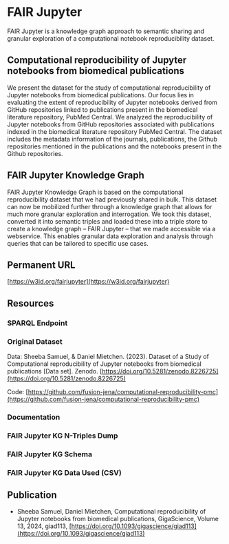# FAIR Jupyter

FAIR Jupyter is a knowledge graph approach to semantic sharing and granular exploration of a computational notebook reproducibility dataset.

## Computational reproducibility of Jupyter notebooks from biomedical publications
We present the dataset for the study of computational reproducibility of Jupyter notebooks from biomedical publications. Our focus lies in evaluating the extent of reproducibility of Jupyter notebooks derived from GitHub repositories linked to publications present in the biomedical literature repository, PubMed Central. We analyzed the reproducibility of Jupyter notebooks from GitHub repositories associated with publications indexed in the biomedical literature repository PubMed Central. The dataset includes the metadata information of the journals, publications, the Github repositories mentioned in the publications and the notebooks present in the Github repositories.

## FAIR Jupyter Knowledge Graph
FAIR Jupyter Knowledge Graph is based on the computational reproducibility dataset that we had previously shared in bulk. This dataset can now be mobilized further through a knowledge graph that allows for much more granular exploration and interrogation. We took this dataset, converted it into semantic triples and loaded these into a triple
store to create a knowledge graph – FAIR Jupyter – that we made accessible via a webservice. This enables granular data exploration and
analysis through queries that can be tailored to specific use cases.

## Permanent URL
[https://w3id.org/fairjupyter](https://w3id.org/fairjupyter)

## Resources

### SPARQL Endpoint

### Original Dataset
Data: Sheeba Samuel, & Daniel Mietchen. (2023). Dataset of a Study of Computational reproducibility of Jupyter notebooks from biomedical publications [Data set]. Zenodo. [https://doi.org/10.5281/zenodo.8226725](https://doi.org/10.5281/zenodo.8226725)

Code: [https://github.com/fusion-jena/computational-reproducibility-pmc](https://github.com/fusion-jena/computational-reproducibility-pmc)

### Documentation

### FAIR Jupyter KG N-Triples Dump

### FAIR Jupyter KG Schema

### FAIR Jupyter KG Data Used (CSV)


## Publication

* Sheeba Samuel, Daniel Mietchen, Computational reproducibility of Jupyter notebooks from biomedical publications, GigaScience, Volume 13, 2024, giad113, [https://doi.org/10.1093/gigascience/giad113](https://doi.org/10.1093/gigascience/giad113)